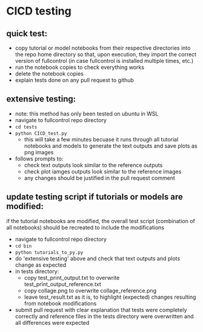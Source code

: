 # CICD testing

## quick test:
- copy tutorial or model notebooks from their respective directories into the repo home directory so that, upon execution, they import the correct version of fullcontrol (in case fullcontrol is installed multiple times, etc.)
- run the notebook copies to check everything works
- delete the notebook copies
- explain tests done on any pull request to github

## extensive testing:
- note: this method has only been tested on ubuntu in WSL
- navigate to fullcontrol repo directory
- `cd tests`
- `python CICD_test.py`
    - this will take a few minutes becuase it runs through all tutorial notebooks and models to generate the text outputs and save plots as png images
- follows prompts to:
    - check text outputs look similar to the reference outputs
    - check plot iamges outputs look similar to the reference images
    - any changes should be justified in the pull request comment

## update testing script if tutorials or models are modified:
if the tutorial notebooks are modified, the overall test script (combination of all notebooks) should be recreated to include the modifications
- navigate to fullcontrol repo directory
- `cd bin`
- `python tutorials_to_py.py`
- do 'extensive testing' above and check that text outputs and plots change as expected
- in tests directory:
    - copy test_print_output.txt to overwrite test_print_output_reference.txt
    - copy collage.png to overwrite collage_reference.png
    - leave test_result.txt as it is, to highlight (expected) changes resulting from notebook modifications
- submit pull request with clear explanation that tests were completely correctly and reference files in the tests directory were overwritten and all differences were expected